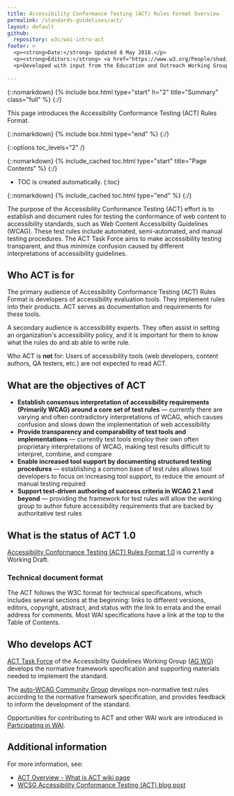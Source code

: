 ```yaml
---
title: Accessibility Conformance Testing (ACT) Rules Format Overview
permalink: /standards-guidelines/act/
layout: default
github:
  repository: w3c/wai-intro-act
footer: >
  <p><strong>Date:</strong> Updated 8 May 2018.</p>
  <p><strong>Editors:</strong> <a href="https://www.w3.org/People/shadi/">Shadi Abou-Zahra</a> and <a href="http://www.w3.org/People/Shawn/">Shawn Lawton Henry</a>.</p>
  <p>Developed with input from the Education and Outreach Working Group (<a href="http://www.w3.org/WAI/EO/">EOWG</a>) and the [ACT Task Force](https://www.w3.org/WAI/GL/task-forces/conformance-testing/).</p>
  
---
```



{::nomarkdown}
{% include box.html type="start" h="2" title="Summary" class="full" %}
{:/}

This page introduces the Accessibility Conformance Testing (ACT) Rules Format.

{::nomarkdown}
{% include box.html type="end" %}
{:/}


{::options toc_levels="2" /}

{::nomarkdown}
{% include_cached toc.html type="start" title="Page Contents" %}
{:/}

-   TOC is created automatically.
{:toc}

{::nomarkdown}
{% include_cached toc.html type="end" %}
{:/}

The purpose of the Accessibility Conformance Testing (ACT) effort is to establish and document rules for testing the conformance of web content to accessibility standards, such as Web Content Accessibility Guidelines (WCAG). These test rules include automated, semi-automated, and manual testing procedures. The ACT Task Force aims to make accessibility testing transparent, and thus minimize confusion caused by different interpretations of accessibility guidelines.

## Who ACT is for

The primary audience of Accessibility Conformance Testing (ACT) Rules Format is developers of accessibility evaluation tools. They implement rules into their products. ACT serves as documentation and requirements for these tools.

A secondary audience is accessibility experts. They often assist in setting an organization's accessibility policy, and it is important for them to know what the rules do and ab able to write rule.

Who ACT is **not** for: Users of accessibility tools (web developers, content authors, QA testers, etc.) are not expected to read ACT.

<!-- ## What is in ACT 1.0 -->

## What are the objectives of ACT

* **Establish consensus interpretation of accessibility requirements (Primarily WCAG) around a core set of test rules** &mdash; currently there are varying and often contradictory interpretations of WCAG, which causes confusion and slows down the implementation of web accessibility
* **Provide transparency and comparability of test tools and implementations** &mdash; currently test tools employ their own often proprietary interpretations of WCAG, making test results difficult to interpret, combine, and compare
* **Enable increased tool support by documenting structured testing procedures** &mdash; establishing a common base of test rules allows tool developers to focus on increasing tool support, to reduce the amount of manual testing required
* **Support test-driven authoring of success criteria in WCAG 2.1 and beyond** &mdash; providing the framework for test rules will allow the working group to author future accessibility requirements that are backed by authoritative test rules

## What is the status of ACT 1.0

[Accessibility Conformance Testing (ACT) Rules Format 1.0](https://www.w3.org/TR/act-rules-format/) is currently a Working Draft.

### Technical document format

The ACT follows the W3C format for technical specifications, which includes several sections at the beginning: links to different versions, editors, copyright, abstract, and status with the link to errata and the email address for comments. Most WAI specifications have a link at the top to the Table of Contents.

## Who develops ACT

[ACT Task Force](https://www.w3.org/WAI/GL/task-forces/conformance-testing/) of the Accessibility Guidelines Working Group ([AG WG]( https://www.w3.org/WAI/GL/)) develops the normative framework specification and supporting materials needed to implement the standard.

The [auto-WCAG Community Group](https://www.w3.org/community/auto-wcag/) develops non-normative test rules according to the normative framework specification, and provides feedback to inform the development of the standard.

Opportunities for contributing to ACT and other WAI work are introduced in [Participating in WAI](/WAI/participation).

## Additional information

For more information, see:
* [ACT Overview - What is ACT wiki page](https://www.w3.org/WAI/GL/task-forces/conformance-testing/wiki/ACT_Overview_-_What_is_ACT)
* [WCSG Accessibility Conformance Testing (ACT) blog post](https://www.w3.org/blog/2017/04/wcag-accessibility-conformance-testing-act/)
